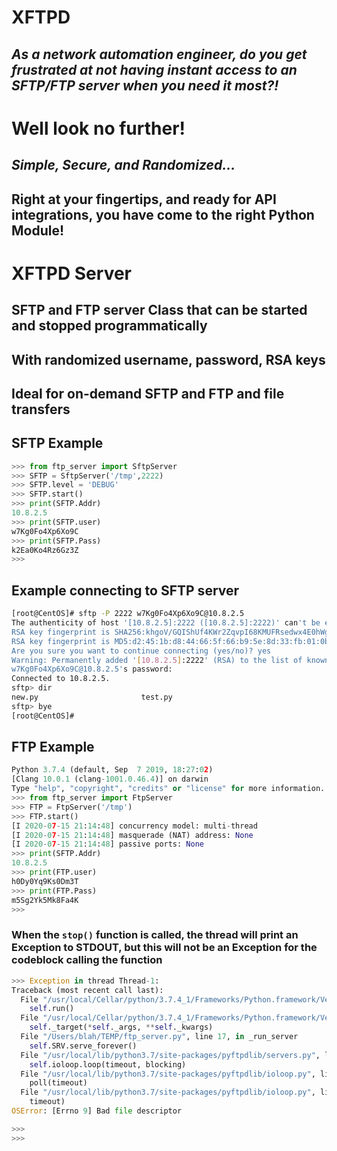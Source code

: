 # __XFTPD__
## _As a network automation engineer, do you get frustrated at not having instant access to an SFTP/FTP server when you need it most?!_
# Well look no further!
## _Simple, Secure, and Randomized..._
## Right at your fingertips, and ready for API integrations, you have come to the right Python Module!
# XFTPD Server
## SFTP and FTP server Class that can be started and stopped programmatically
## With randomized username, password, RSA keys
## Ideal for on-demand SFTP and FTP and file transfers

## SFTP Example
```python
>>> from ftp_server import SftpServer
>>> SFTP = SftpServer('/tmp',2222)
>>> SFTP.level = 'DEBUG'
>>> SFTP.start()
>>> print(SFTP.Addr)
10.8.2.5
>>> print(SFTP.user)
w7Kg0Fo4Xp6Xo9C
>>> print(SFTP.Pass)
k2Ea0Ko4Rz6Gz3Z
>>>
```

## Example connecting to SFTP server
```bash
[root@CentOS]# sftp -P 2222 w7Kg0Fo4Xp6Xo9C@10.8.2.5
The authenticity of host '[10.8.2.5]:2222 ([10.8.2.5]:2222)' can't be established.
RSA key fingerprint is SHA256:khgoV/GQIShUf4KWr2ZqvpI68KMUFRsedwx4E0hWgi0.
RSA key fingerprint is MD5:d2:45:1b:d8:44:66:5f:66:b9:5e:8d:33:fb:01:0b:b1.
Are you sure you want to continue connecting (yes/no)? yes
Warning: Permanently added '[10.8.2.5]:2222' (RSA) to the list of known hosts.
w7Kg0Fo4Xp6Xo9C@10.8.2.5's password:
Connected to 10.8.2.5.
sftp> dir
new.py                       test.py
sftp> bye
[root@CentOS]#
```

## FTP Example
```python
Python 3.7.4 (default, Sep  7 2019, 18:27:02)
[Clang 10.0.1 (clang-1001.0.46.4)] on darwin
Type "help", "copyright", "credits" or "license" for more information.
>>> from ftp_server import FtpServer
>>> FTP = FtpServer('/tmp')
>>> FTP.start()
[I 2020-07-15 21:14:48] concurrency model: multi-thread
[I 2020-07-15 21:14:48] masquerade (NAT) address: None
[I 2020-07-15 21:14:48] passive ports: None
>>> print(SFTP.Addr)
10.8.2.5
>>> print(FTP.user)
h0Dy0Yq9Ks0Dm3T
>>> print(FTP.Pass)
m5Sg2Yk5Mk8Fa4K
>>>
```

### When the ```stop()``` function is called, the thread will print an Exception to STDOUT, but this will not be an Exception for the codeblock calling the function
```python
>>> Exception in thread Thread-1:
Traceback (most recent call last):
  File "/usr/local/Cellar/python/3.7.4_1/Frameworks/Python.framework/Versions/3.7/lib/python3.7/threading.py", line 926, in _bootstrap_inner
    self.run()
  File "/usr/local/Cellar/python/3.7.4_1/Frameworks/Python.framework/Versions/3.7/lib/python3.7/threading.py", line 870, in run
    self._target(*self._args, **self._kwargs)
  File "/Users/blah/TEMP/ftp_server.py", line 17, in _run_server
    self.SRV.serve_forever()
  File "/usr/local/lib/python3.7/site-packages/pyftpdlib/servers.py", line 478, in serve_forever
    self.ioloop.loop(timeout, blocking)
  File "/usr/local/lib/python3.7/site-packages/pyftpdlib/ioloop.py", line 343, in loop
    poll(timeout)
  File "/usr/local/lib/python3.7/site-packages/pyftpdlib/ioloop.py", line 709, in poll
    timeout)
OSError: [Errno 9] Bad file descriptor

>>>
>>>
```
